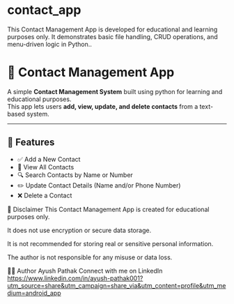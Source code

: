 # contact_app
This Contact Management App is developed for educational and learning purposes only. It demonstrates basic file handling, CRUD operations, and menu-driven logic in Python..
# 📱 Contact Management App

A simple **Contact Management System** built using python for learning and educational purposes.  
This app lets users **add, view, update, and delete contacts** from a text-based system.

---

## 🚀 Features

- ✅ Add a New Contact  
- 📄 View All Contacts  
- 🔍 Search Contacts by Name or Number  
- ✏️ Update Contact Details (Name and/or Phone Number)  
- ❌ Delete a Contact  


📄 Disclaimer
This Contact Management App is created for educational purposes only.

It does not use encryption or secure data storage.

It is not recommended for storing real or sensitive personal information.

The author is not responsible for any misuse or data loss.

🙋‍♂️ Author
Ayush Pathak
Connect with me on LinkedIn https://www.linkedin.com/in/ayush-pathak001?utm_source=share&utm_campaign=share_via&utm_content=profile&utm_medium=android_app
